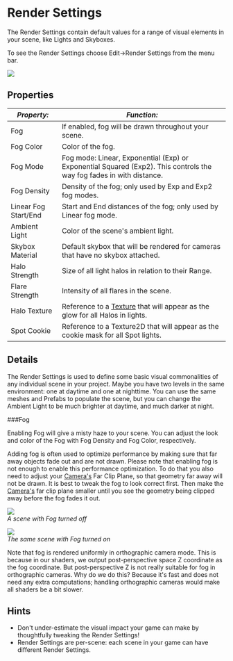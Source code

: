 Render Settings
===============


The <span class=keyword>Render Settings</span> contain default values for a range of visual elements in your scene, like <span class=keyword>Lights</span> and <span class=keyword>Skyboxes</span>.

To see the Render Settings choose <span class=menu>Edit->Render Settings</span> from the menu bar.

![](http://docwiki.hq.unity3d.com/uploads/Main/RenderSet.png)  


Properties
----------



|**_Property:_** |**_Function:_** |
|--|--|
|<span class=component>Fog</span> |If enabled, fog will be drawn throughout your scene. |
|<span class=component>Fog Color</span> |Color of the fog. |
|<span class=component>Fog Mode</span> |Fog mode: Linear, Exponential (Exp) or Exponential Squared (Exp2). This controls the way fog fades in with distance. |
|<span class=component>Fog Density</span> |Density of the fog; only used by Exp and Exp2 fog modes. |
|<span class=component>Linear Fog Start/End</span> |Start and End distances of the fog; only used by Linear fog mode. |
|<span class=component>Ambient Light</span> |Color of the scene's ambient light. |
|<span class=component>Skybox Material</span> |Default skybox that will be rendered for cameras that have no skybox attached. |
|<span class=component>Halo Strength</span> |Size of all light halos in relation to their <span class=component>Range</span>. |
|<span class=component>Flare Strength</span> |Intensity of all flares in the scene. |
|<span class=component>Halo Texture</span> |Reference to a [Texture](class-texture2d.html) that will appear as the glow for all Halos in lights. |
|<span class=component>Spot Cookie</span> |Reference to a Texture2D that will appear as the cookie mask for all Spot lights. |


Details
-------


The Render Settings is used to define some basic visual commonalities of any individual scene in your project.  Maybe you have two levels in the same environment: one at daytime and one at nighttime.  You can use the same meshes and Prefabs to populate the scene, but you can change the <span class=component>Ambient Light</span> to be much brighter at daytime, and much darker at night.


###Fog

Enabling <span class=component>Fog</span> will give a misty haze to your scene.  You can adjust the look and color of the Fog with <span class=component>Fog Density</span> and <span class=component>Fog Color</span>, respectively.

Adding fog is often used to optimize performance by making sure that far away objects fade out and are not drawn.  Please note that enabling fog is not enough to enable this performance optimization. To do that you also need to adjust your [Camera's](class-camera.html) <span class=component>Far Clip Plane</span>, so that geometry far away will not be drawn. It is best to tweak the fog to look correct first. Then make the [Camera's](class-camera.html) far clip plane smaller until you see the geometry being clipped away before the fog fades it out.

![](http://docwiki.hq.unity3d.com/uploads/Main/RenderSettings-FogOff.png)  
_A scene with Fog turned off_

![](http://docwiki.hq.unity3d.com/uploads/Main/RenderSettings-FogOn.png)  
_The same scene with Fog turned on_

Note that fog is rendered uniformly in orthographic camera mode. This is because in our shaders, we output post-perspective space Z coordinate as the fog coordinate. But post-perspective Z is not really suitable for fog in orthographic cameras. Why do we do this? Because it's fast and does not need any extra computations; handling orthographic cameras would make all shaders be a bit slower.

Hints
-----

* Don't under-estimate the visual impact your game can make by thoughtfully tweaking the Render Settings!
* Render Settings are per-scene: each scene in your game can have different Render Settings.
